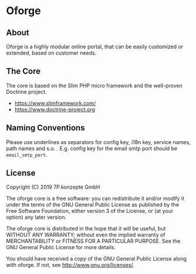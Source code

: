 # Oforge

## About
Oforge is a highly modular online portal, 
that can be easily customized or extended, based on customer needs.

## The Core
The core is based on the Slim PHP micro framework and the well-proven Doctrine project.

- https://www.slimframework.com/
- https://www.doctrine-project.org

## Naming Conventions

Please use underlines as separators for config key, i18n key, service names, path names and s.o. . 
E.g. config key for the email smtp port should be `email_smtp_port`.

## License
Copyright (C) 2019 7P.konzepte GmbH

The oforge core is a free software: you can redistribute it and/or modify it under the terms of the GNU General Public License as published by the Free Software Foundation, either version 3 of the License, or (at your option) any later version.

The oforge core is distributed in the hope that it will be useful, but WITHOUT ANY WARRANTY; without even the implied warranty of MERCHANTABILITY or FITNESS FOR A PARTICULAR PURPOSE. See the GNU General Public License for more details.

You should have received a copy of the GNU General Public License along with oforge. If not, see http://www.gnu.org/licenses/.
